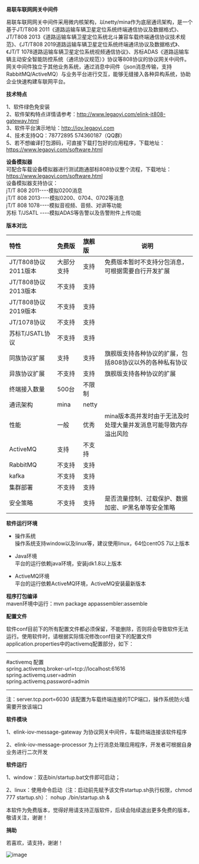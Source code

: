 
**易联车联网网关中间件** 

易联车联网网关中间件采用微内核架构，以netty/mina作为底层通讯架构，是一个基于JT/T808 2011《道路运输车辆卫星定位系统终端通信协议及数据格式》、JT/T808 2013《道路运输车辆卫星定位系统北斗兼容车载终端通信协议技术规范》、《JT/T808 2019道路运输车辆卫星定位系统终端通讯协议及数据格式》、《JT/T 1078道路运输车辆卫星定位系统视频通信协议》、苏标ADAS《道路运输车辆主动安全智能防控系统（通讯协议规范）》协议等808协议的协议网关中间件。网关中间件独立于其他业务系统，通过消息中间件（json消息传输，支持RabbitMQ/ActiveMQ）与业务平台进行交互，能够无缝接入各种异构系统，协助企业快速构建车联网平台。

**技术特点** 

1、软件绿色免安装      
2、软件架构特点详情请参考：http://www.legaoyi.com/elink-jt808-gateway.html          
3、软件平台演示地址：http://iov.legaoyi.com        
4、技术支持QQ：78772895 574360187（QQ群）    
5、若不想编译打包源码，可直接下载打包好的应用程序，下载地址：https://www.legaoyi.com/software.html  

**设备模拟器**     
可配合车载设备模拟器进行测试跑通部标808协议整个流程，下载地址：https://www.legaoyi.com/software.html          
设备模拟器支持协议：          
jT/T 808 2011----模拟0200消息          
jT/T 808 2013----模拟0200、0704、0702等消息          
jT/T 808 1078----模拟音视频、音频、对讲等功能          
苏标 T/JSATL ----模拟ADAS等告警以及告警附件上传功能          


**版本对比** 

|特性|免费版|旗舰版|说明|
|:----    |:----    |:--- |-----   |
|JT/T808协议2011版本 |大部分支持|支持 |免费版本暂时不支持分包消息，可根据需要自行开发扩展|
|JT/T808协议2013版本 |不支持  |支持 |    |
|JT/T808协议2019版本 |不支持  |支持 |    |
|JT/1078协议 |不支持  |支持 |    |
|苏标T/JSATL协议 |不支持  |支持 |    |
|同族协议扩展 |支持  |支持 |旗舰版支持各种协议的扩展，包括808协议以外的各种私有协议    |
|异族协议扩展 |不支持  |支持 |旗舰版支持各种协议的扩展    |
|终端接入数量 |500台  |不限制 |    |
|通讯架构 | mina | netty |    |
|性能 | 一般 | 优秀 | mina版本高并发时由于无法及时处理大量并发消息可能导致内存溢出风险  |
|ActiveMQ |支持  |不支持|    |
|RabbitMQ |不支持  |支持|    |
|kafka |不支持  |支持|    |
|集群部署 |不支持  |支持 |    |
|安全策略|不支持  |支持 |是否流量控制、过载保护、数据加密、IP黑名单等安全策略 |

     
**软件运行环境** 

- 操作系统     
操作系统支持window以及linux等，建议使用linux，64位centOS 7以上版本     

- Java环境     
平台的运行依赖java环境，安装jdk1.8以上版本     

- ActiveMQ环境     
平台的运行依赖ActiveMQ环境，ActiveMQ安装最新版本    


**程序打包编译**     
maven环境中运行：mvn package appassembler:assemble    

**配置文件** 

软件conf目前下的所有配置文件都必须保留，不能删除，否则将会导致软件无法运行。使用软件时，请根据实际情况修改conf目录下的配置文件application.properties中的activemq配置部分，如下：

************************************************************     
     
#activemq 配置      
spring.activemq.broker-url=tcp://localhost:61616      
spring.activemq.user=admin     
spring.activemq.password=admin     
     
*************************************************************

注：server.tcp.port=6030 该配置为车载终端连接的TCP端口，操作系统防火墙需要开放该端口     

**软件模块** 

1、elink-iov-message-gateway 为协议网关中间件，车载终端连接该软件程序     

2、elink-iov-message-processor  为上行消息处理应用程序，开发者可根据自身业务进行二次开发


**软件运行** 

1、window：双击bin/startup.bat文件即可启动；

2、linux：使用命令启动（注：启动前先赋予该文件startup.sh执行权限，chmod 777 startup.sh）： nohup ./bin/startup.sh & 


本软件为免费版本，觉得好用请支持正版软件，后续会陆续退出更多免费的版本，敬请关注，谢谢！    

**捐助** 
   
若喜欢，请支持，谢谢！

![image](https://www.legaoyi.com/images/pay.png) 






